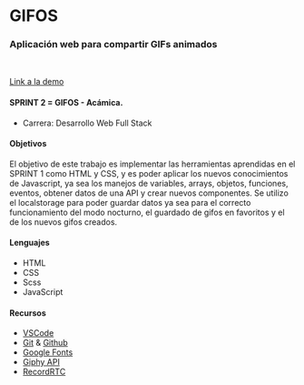 # GIFOS

### Aplicación web para compartir GIFs animados

<br>

[Link a la demo](https://gifosproject-roagusti.netlify.app/)

#### SPRINT 2 = GIFOS - Acámica.

- Carrera: Desarrollo Web Full Stack

#### Objetivos
El objetivo de este trabajo es implementar las herramientas aprendidas en el SPRINT 1 como HTML y CSS, y es poder aplicar los nuevos conocimientos de Javascript, ya sea los manejos de variables, arrays, objetos, funciones, eventos, obtener datos de una API y crear nuevos componentes. Se utilizo el localstorage para poder guardar datos ya sea para el correcto funcionamiento del modo nocturno, el guardado de gifos en favoritos y el de los nuevos gifos creados.


#### Lenguajes

- HTML
- CSS
- Scss
- JavaScript

#### Recursos

- [VSCode](https://code.visualstudio.com/)
- [Git](https://git-scm.com/) & [Github](https://github.com/)
- [Google Fonts](https://fonts.google.com/)
- [Giphy API](https://developers.giphy.com/)
- [RecordRTC](https://recordrtc.org/)
